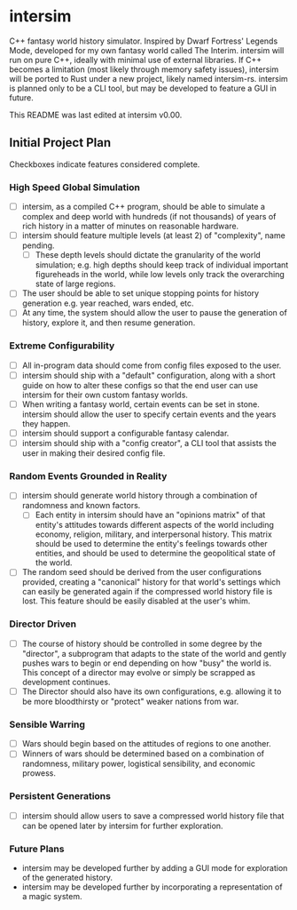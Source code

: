 # intersim
C++ fantasy world history simulator. Inspired by Dwarf Fortress' Legends Mode, developed for my own fantasy world called The Interim.
intersim will run on pure C++, ideally with minimal use of external libraries. If C++ becomes a limitation (most likely through memory safety issues), intersim will be ported to Rust under a new project, likely named intersim-rs.
intersim is planned only to be a CLI tool, but may be developed to feature a GUI in future.

This README was last edited at intersim v0.00.

## Initial Project Plan
Checkboxes indicate features considered complete.

### High Speed Global Simulation
- [ ] intersim, as a compiled C++ program, should be able to simulate a complex and deep world with hundreds (if not thousands) of years of rich history in a matter of minutes on reasonable hardware.
- [ ] intersim should feature multiple levels (at least 2) of "complexity", name pending. 
    - [ ] These depth levels should dictate the granularity of the world simulation; e.g. high depths should keep track of individual important figureheads in the world, while low levels only track the overarching state of large regions.
- [ ] The user should be able to set unique stopping points for history generation e.g. year reached, wars ended, etc.
- [ ] At any time, the system should allow the user to pause the generation of history, explore it, and then resume generation.
### Extreme Configurability
- [ ] All in-program data should come from config files exposed to the user.
- [ ] intersim should ship with a "default" configuration, along with a short guide on how to alter these configs so that the end user can use intersim for their own custom fantasy worlds.
- [ ] When writing a fantasy world, certain events can be set in stone. intersim should allow the user to specify certain events and the years they happen.
- [ ] intersim should support a configurable fantasy calendar.
- [ ] intersim should ship with a "config creator", a CLI tool that assists the user in making their desired config file.
### Random Events Grounded in Reality
- [ ] intersim should generate world history through a combination of randomness and known factors. 
    - [ ] Each entity in intersim should have an "opinions matrix" of that entity's attitudes towards different aspects of the world including economy, religion, military, and interpersonal history. This matrix should be used to determine the entity's feelings towards other entities, and should be used to determine the geopolitical state of the world.
- [ ] The random seed should be derived from the user configurations provided, creating a "canonical" history for that world's settings which can easily be generated again if the compressed world history file is lost. This feature should be easily disabled at the user's whim.
### Director Driven
- [ ] The course of history should be controlled in some degree by the "director", a subprogram that adapts to the state of the world and gently pushes wars to begin or end depending on how "busy" the world is. This concept of a director may evolve or simply be scrapped as development continues.
- [ ] The Director should also have its own configurations, e.g. allowing it to be more bloodthirsty or "protect" weaker nations from war.
### Sensible Warring
- [ ] Wars should begin based on the attitudes of regions to one another.
- [ ] Winners of wars should be determined based on a combination of randomness, military power, logistical sensibility, and economic prowess.
### Persistent Generations
- [ ] intersim should allow users to save a compressed world history file that can be opened later by intersim for further exploration.
### Future Plans
- intersim may be developed further by adding a GUI mode for exploration of the generated history.
- intersim may be developed further by incorporating a representation of a magic system.
